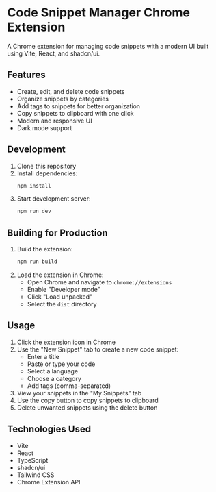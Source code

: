 # Code Snippet Manager Chrome Extension

A Chrome extension for managing code snippets with a modern UI built using Vite, React, and shadcn/ui.

## Features

- Create, edit, and delete code snippets
- Organize snippets by categories
- Add tags to snippets for better organization
- Copy snippets to clipboard with one click
- Modern and responsive UI
- Dark mode support

## Development

1. Clone this repository
2. Install dependencies:
   ```bash
   npm install
   ```
3. Start development server:
   ```bash
   npm run dev
   ```

## Building for Production

1. Build the extension:
   ```bash
   npm run build
   ```
2. Load the extension in Chrome:
   - Open Chrome and navigate to `chrome://extensions`
   - Enable "Developer mode"
   - Click "Load unpacked"
   - Select the `dist` directory

## Usage

1. Click the extension icon in Chrome
2. Use the "New Snippet" tab to create a new code snippet:
   - Enter a title
   - Paste or type your code
   - Select a language
   - Choose a category
   - Add tags (comma-separated)
3. View your snippets in the "My Snippets" tab
4. Use the copy button to copy snippets to clipboard
5. Delete unwanted snippets using the delete button

## Technologies Used

- Vite
- React
- TypeScript
- shadcn/ui
- Tailwind CSS
- Chrome Extension API 